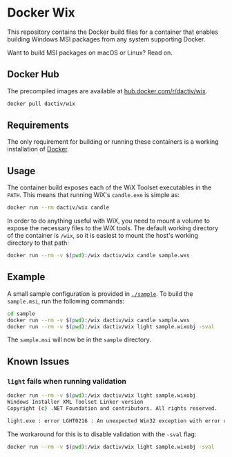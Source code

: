 # Docker Wix

This repository contains the Docker build files for a container that enables
building Windows MSI packages from any system supporting Docker.

Want to build MSI packages on macOS or Linux? Read on.

## Docker Hub

The precompiled images are available at
[hub.docker.com/r/dactiv/wix](https://hub.docker.com/r/dactiv/wix).

``` sh
docker pull dactiv/wix
```

## Requirements

The only requirement for building or running these containers is a working
installation of [Docker](https://www.docker.com/products/docker-desktop).

## Usage

The container build exposes each of the WiX Toolset executables in the `PATH`.
This means that running WiX's `candle.exe` is simple as:

``` sh
docker run --rm dactiv/wix candle
```

In order to do anything useful with WiX, you need to mount a volume to expose
the necessary files to the WiX tools. The default working directory of the
container is `/wix`, so it is easiest to mount the host's working directory to
that path:

``` sh
docker run --rm -v $(pwd):/wix dactiv/wix candle sample.wxs
```

## Example

A small sample configuration is provided in [`./sample`](./sample). To build
the `sample.msi`, run the following commands:

``` sh
cd sample
docker run --rm -v $(pwd):/wix dactiv/wix candle sample.wxs
docker run --rm -v $(pwd):/wix dactiv/wix light sample.wixobj -sval
```

The `sample.msi` will now be in the `sample` directory.

## Known Issues

### `light` fails when running validation

``` sh
docker run --rm -v $(pwd):/wix dactiv/wix light sample.wixobj
Windows Installer XML Toolset Linker version
Copyright (c) .NET Foundation and contributors. All rights reserved.

light.exe : error LGHT0216 : An unexpected Win32 exception with error code 0x65B occurred: Function failed.
```

The workaround for this is to disable validation with the `-sval` flag:

``` sh
docker run --rm -v $(pwd):/wix dactiv/wix light sample.wixobj -sval
```
